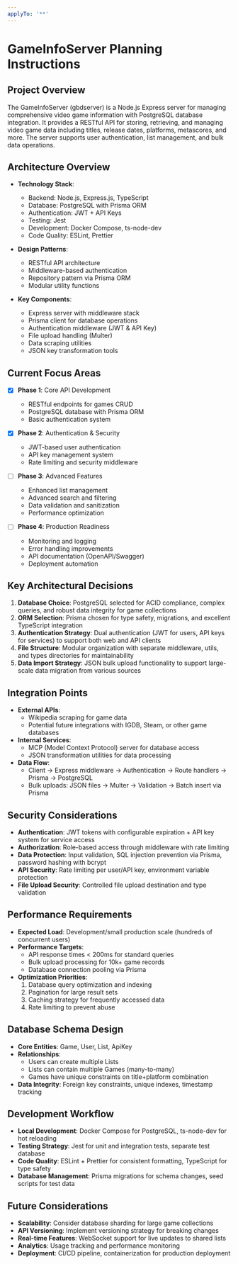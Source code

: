 ```yaml
---
applyTo: '**'
---
```


# GameInfoServer Planning Instructions

## Project Overview

The GameInfoServer (gbdserver) is a Node.js Express server for managing comprehensive video game information with PostgreSQL database integration. It provides a RESTful API for storing, retrieving, and managing video game data including titles, release dates, platforms, metascores, and more. The server supports user authentication, list management, and bulk data operations.

## Architecture Overview

- **Technology Stack**:

  - Backend: Node.js, Express.js, TypeScript
  - Database: PostgreSQL with Prisma ORM
  - Authentication: JWT + API Keys
  - Testing: Jest
  - Development: Docker Compose, ts-node-dev
  - Code Quality: ESLint, Prettier

- **Design Patterns**:

  - RESTful API architecture
  - Middleware-based authentication
  - Repository pattern via Prisma ORM
  - Modular utility functions

- **Key Components**:
  - Express server with middleware stack
  - Prisma client for database operations
  - Authentication middleware (JWT & API Key)
  - File upload handling (Multer)
  - Data scraping utilities
  - JSON key transformation tools

## Current Focus Areas

- [x] **Phase 1**: Core API Development

  - RESTful endpoints for games CRUD
  - PostgreSQL database with Prisma ORM
  - Basic authentication system

- [x] **Phase 2**: Authentication & Security

  - JWT-based user authentication
  - API key management system
  - Rate limiting and security middleware

- [ ] **Phase 3**: Advanced Features

  - Enhanced list management
  - Advanced search and filtering
  - Data validation and sanitization
  - Performance optimization

- [ ] **Phase 4**: Production Readiness
  - Monitoring and logging
  - Error handling improvements
  - API documentation (OpenAPI/Swagger)
  - Deployment automation

## Key Architectural Decisions

1. **Database Choice**: PostgreSQL selected for ACID compliance, complex queries, and robust data integrity for game collections
2. **ORM Selection**: Prisma chosen for type safety, migrations, and excellent TypeScript integration
3. **Authentication Strategy**: Dual authentication (JWT for users, API keys for services) to support both web and API clients
4. **File Structure**: Modular organization with separate middleware, utils, and types directories for maintainability
5. **Data Import Strategy**: JSON bulk upload functionality to support large-scale data migration from various sources

## Integration Points

- **External APIs**:
  - Wikipedia scraping for game data
  - Potential future integrations with IGDB, Steam, or other game databases
- **Internal Services**:
  - MCP (Model Context Protocol) server for database access
  - JSON transformation utilities for data processing
- **Data Flow**:
  - Client → Express middleware → Authentication → Route handlers → Prisma → PostgreSQL
  - Bulk uploads: JSON files → Multer → Validation → Batch insert via Prisma

## Security Considerations

- **Authentication**: JWT tokens with configurable expiration + API key system for service access
- **Authorization**: Role-based access through middleware with rate limiting
- **Data Protection**: Input validation, SQL injection prevention via Prisma, password hashing with bcrypt
- **API Security**: Rate limiting per user/API key, environment variable protection
- **File Upload Security**: Controlled file upload destination and type validation

## Performance Requirements

- **Expected Load**: Development/small production scale (hundreds of concurrent users)
- **Performance Targets**:
  - API response times < 200ms for standard queries
  - Bulk upload processing for 10k+ game records
  - Database connection pooling via Prisma
- **Optimization Priorities**:
  1. Database query optimization and indexing
  2. Pagination for large result sets
  3. Caching strategy for frequently accessed data
  4. Rate limiting to prevent abuse

## Database Schema Design

- **Core Entities**: Game, User, List, ApiKey
- **Relationships**:
  - Users can create multiple Lists
  - Lists can contain multiple Games (many-to-many)
  - Games have unique constraints on title+platform combination
- **Data Integrity**: Foreign key constraints, unique indexes, timestamp tracking

## Development Workflow

- **Local Development**: Docker Compose for PostgreSQL, ts-node-dev for hot reloading
- **Testing Strategy**: Jest for unit and integration tests, separate test database
- **Code Quality**: ESLint + Prettier for consistent formatting, TypeScript for type safety
- **Database Management**: Prisma migrations for schema changes, seed scripts for test data

## Future Considerations

- **Scalability**: Consider database sharding for large game collections
- **API Versioning**: Implement versioning strategy for breaking changes
- **Real-time Features**: WebSocket support for live updates to shared lists
- **Analytics**: Usage tracking and performance monitoring
- **Deployment**: CI/CD pipeline, containerization for production deployment
